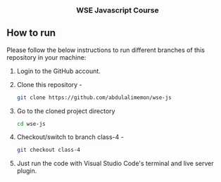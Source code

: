 ﻿<!-- PROJECT LOGO -->
<br />
 <p align="center">
    <h3 align="center ">WSE Javascript Course</h3>
</p>

<!-- HOW TO RUN -->

## How to run

Please follow the below instructions to run different branches of this repository in your machine:

1. Login to the GitHub account.

2. Clone this repository -
    ```sh
    git clone https://github.com/abdulalimemon/wse-js
    ```
3. Go to the cloned project directory
    ```sh
    cd wse-js
    ```
4. Checkout/switch to branch class-4 -
    ```sh
    git checkout class-4
    ```
5. Just run the code with Visual Studio Code's terminal and live server plugin.
